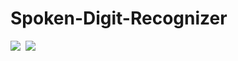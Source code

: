 # Spoken-Digit-Recognizer

[![](https://img.shields.io/badge/Source%20Code-%E2%9C%94-Cornsilk%20.svg)](#)&nbsp;
[![](https://img.shields.io/badge/Source%20Code-%E2%9C%94-Cornsilk%20.svg)](#)
